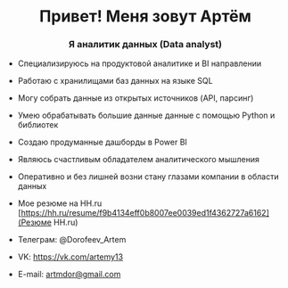 <div id="header" align="center">
	<h1>Привет! Меня зовут Артём</h1>
	<h3>Я аналитик данных (Data analyst)</h3>
</div>

- Специализируюсь на продуктовой аналитике и BI направлении
- Работаю с хранилищами баз данных на языке SQL
- Могу собрать данные из открытых источников (API, парсинг)
- Умею обрабатывать большие данные данные с помощью Python и библиотек
- Создаю продуманные дашборды в Power BI
- Являюсь счастливым обладателем аналитического мышления
- Оперативно и без лишней возни стану глазами компании в области данных 

- Мое резюме на HH.ru [https://hh.ru/resume/f9b4134eff0b8007ee0039ed1f4362727a6162](Резюме HH.ru)
- Телеграм: @Dorofeev_Artem
- VK: https://vk.com/artemy13
- E-mail: artmdor@gmail.com

